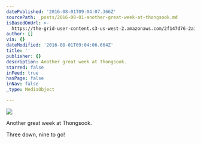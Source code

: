 ```yaml
---
datePublished: '2016-08-01T09:04:07.366Z'
sourcePath: _posts/2016-08-01-another-great-week-at-thongsook.md
isBasedOnUrl: >-
  https://the-grid-user-content.s3-us-west-2.amazonaws.com/2f147d76-2a18-41dc-9805-fafa4d2d55ae.jpg
author: []
via: {}
dateModified: '2016-08-01T09:04:06.664Z'
title: ''
publisher: {}
description: Another great week at Thongsook.
starred: false
inFeed: true
hasPage: false
inNav: false
_type: MediaObject

---
```

![](https://the-grid-user-content.s3-us-west-2.amazonaws.com/2f147d76-2a18-41dc-9805-fafa4d2d55ae.jpg)

Another great week at Thongsook.

Three down, nine to go!